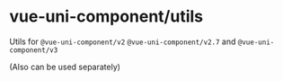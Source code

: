 # vue-uni-component/utils

Utils for `@vue-uni-component/v2` `@vue-uni-component/v2.7` and `@vue-uni-component/v3`

(Also can be used separately)

